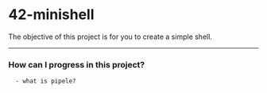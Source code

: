 # 42-minishell
The objective of this project is for you to create a simple shell.

----------------------------------------------------------

### How can I progress in this project? ###
```
  - what is pipele?
```

